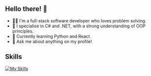 ## Hello there! 👋

- 🧑‍💻 I'm a full-stack software developer who loves problem solving.
- 📝 I specialise in C# and .NET, with a strong understanding of OOP principles.
- 🏫 Currently learning Python and React. 
- 💬 Ask me about anything on my profile!

## Skills
[![My Skills](https://skillicons.dev/icons?i=cs,dotnet,py,js,rails,html,css,git,sqlite,unity,vscode,visualstudio)](https://skillicons.dev)
